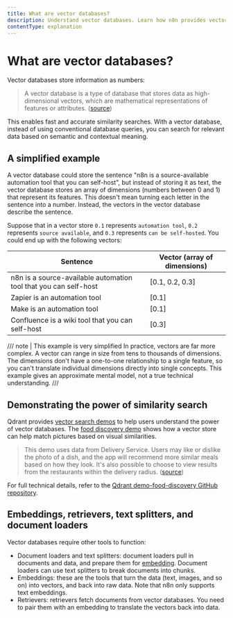 ```yaml
---
title: What are vector databases?
description: Understand vector databases. Learn how n8n provides vector databases, along with the key components to work with them, including embeddings, retrievers, and document loaders.
contentType: explanation
---
```


# What are vector databases?

Vector databases store information as numbers:

> A vector database is a type of database that stores data as high-dimensional vectors, which are mathematical representations of features or attributes. ([source](https://learn.microsoft.com/en-us/semantic-kernel/memories/vector-db))

This enables fast and accurate similarity searches. With a vector database, instead of using conventional database queries, you can search for relevant data based on semantic and contextual meaning.

## A simplified example

A vector database could store the sentence "n8n is a source-available automation tool that you can self-host", but instead of storing it as text, the vector database stores an array of dimensions (numbers between 0 and 1) that represent its features. This doesn't mean turning each letter in the sentence into a number. Instead, the vectors in the vector database describe the sentence. 

Suppose that in a vector store `0.1` represents `automation tool`, `0.2` represents `source available`, and `0.3` represents `can be self-hosted`. You could end up with the following vectors:

| Sentence | Vector (array of dimensions) |
| -------- | ------ |
| n8n is a source-available automation tool that you can self-host | [0.1, 0.2, 0.3] |
| Zapier is an automation tool | [0.1] |
| Make is an automation tool | [0.1] |
| Confluence is a wiki tool that you can self-host | [0.3] |

/// note | This example is very simplified
In practice, vectors are far more complex. A vector can range in size from tens to thousands of dimensions. The dimensions don't have a one-to-one relationship to a single feature, so you can't translate individual dimensions directly into single concepts. This example gives an approximate mental model, not a true technical understanding.
///


## Demonstrating the power of similarity search

Qdrant provides [vector search demos](https://qdrant.tech/demo/) to help users understand the power of vector databases. The [food discovery demo](https://food-discovery.qdrant.tech/) shows how a vector store can help match pictures based on visual similarities.

> This demo uses data from Delivery Service. Users may like or dislike the photo of a dish, and the app will recommend more similar meals based on how they look. It's also possible to choose to view results from the restaurants within the delivery radius. ([source](https://qdrant.tech/demo/))

For full technical details, refer to the [Qdrant demo-food-discovery GitHub repository](https://github.com/qdrant/demo-food-discovery).

## Embeddings, retrievers, text splitters, and document loaders

Vector databases require other tools to function:

- Document loaders and text splitters: document loaders pull in documents and data, and prepare them for [embedding](/glossary.md#ai-embedding). Document loaders can use text splitters to break documents into chunks.
- Embeddings: these are the tools that turn the data (text, images, and so on) into vectors, and back into raw data. Note that n8n only supports text embeddings.
- Retrievers: retrievers fetch documents from vector databases. You need to pair them with an embedding to translate the vectors back into data.





